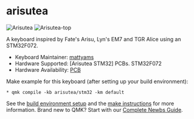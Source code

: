 # arisutea

![Arisutea](https://raw.githubusercontent.com/mattyams/arisutea-pcb/dev-stm32/graphics/arisutea-pcb-stm32-bottom.png)
![Arisutea-top](https://raw.githubusercontent.com/mattyams/arisutea-pcb/dev-stm32/graphics/arisutea-pcb-stm32-top.png)

A keyboard inspired by Fate's Arisu, Lyn's EM7 and TGR Alice using an STM32F072.

* Keyboard Maintainer: [mattyams](https://github.com/mattyams)
* Hardware Supported: [Arisutea STM32] PCBs. STM32F072
* Hardware Availability: [PCB](https://github.com/mattyams/arisutea-pcb/tree/dev-stm32)

Make example for this keyboard (after setting up your build environment):

    * qmk compile -kb arisutea/stm32 -km default

See the [build environment setup](https://docs.qmk.fm/#/getting_started_build_tools) and the [make instructions](https://docs.qmk.fm/#/getting_started_make_guide) for more information. Brand new to QMK? Start with our [Complete Newbs Guide](https://docs.qmk.fm/#/newbs).

